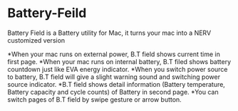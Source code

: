 Battery-Feild
=============

Battery Field is a Battery utility for Mac, it turns your mac into a NERV customized version


  *When your mac runs on external power, B.T field shows current time in first page.
  *When your mac runs on internal battery, B.T filed shows battery countdown just like EVA energy indicator.
  *When you switch power source to battery, B.T field will give a slight warning sound and switching power source indicator.
  *B.T field shows detail information (Battery temperature, Battery capacity and cycle counts) of Battery in second page.
  *You can switch pages of B.T field by swipe gesture or arrow button.
